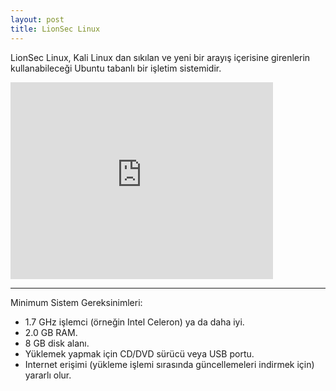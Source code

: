 ```yaml
---
layout: post
title: LionSec Linux
---
```


LionSec Linux, Kali Linux dan sıkılan ve yeni bir arayış içerisine girenlerin kullanabileceği Ubuntu tabanlı bir işletim sistemidir.

<div class="videoWrapper"> <iframe width="420" height="315" src="https://www.youtube.com/embed/QpQQj_Mobyg" frameborder="0" allowfullscreen></iframe> </div>

------
Minimum Sistem Gereksinimleri:

* 1.7 GHz işlemci (örneğin Intel Celeron) ya da daha iyi.
* 2.0 GB RAM.
* 8 GB disk alanı.
* Yüklemek yapmak için CD/DVD sürücü veya USB portu.
* Internet erişimi (yükleme işlemi sırasında güncellemeleri indirmek için) yararlı olur.
